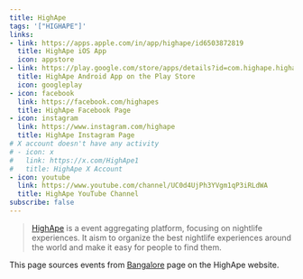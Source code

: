 ```yaml
---
title: HighApe
tags: '["HIGHAPE"]'
links:
- link: https://apps.apple.com/in/app/highape/id6503872819
  title: HighApe iOS App
  icon: appstore
- link: https://play.google.com/store/apps/details?id=com.highape.highape
  title: HighApe Android App on the Play Store
  icon: googleplay
- icon: facebook
  link: https://facebook.com/highapes
  title: HighApe Facebook Page
- icon: instagram
  link: https://www.instagram.com/highape
  title: HighApe Instagram Page
# X account doesn't have any activity
# - icon: x
#   link: https://x.com/HighApe1
#   title: HighApe X Account
- icon: youtube
  link: https://www.youtube.com/channel/UC0d4UjPh3YVgm1qP3iRLdWA
  title: HighApe YouTube Channel
subscribe: false
---
```


> [HighApe](https://highape.com/) is a event aggregating platform, focusing on
  nightlife experiences. It aism to organize the best nightlife experiences
  around the world and make it easy for people to find them.

This page sources events from [Bangalore](https://highape.com/bangalore/all-events)
page on the HighApe website.